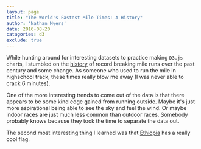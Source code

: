 ```yaml
---
layout: page
title: "The World's Fastest Mile Times: A History"
author: 'Nathan Myers'
date: 2016-08-20
catagories: d3
exclude: true
---
```


<link href="https://fonts.googleapis.com/css?family=Roboto+Slab" rel="stylesheet">
<link rel="stylesheet" href="css/style.css" media="all"/>
<script src="js/lib.js"></script>
<script src="js/site.js"></script>

<div class="chart-container"> </div>

While hunting around for interesting datasets to practice making `D3.js` charts, I stumbled on the [history](http://bringbackthemile.com/history/progressions) of record breaking mile runs over the past century and some change. As someone who used to run the mile in highschool track, these times really blow me away (I was never able to crack 6 minutes).

One of the more interesting trends to come out of the data is that there appears to be some kind edge gained from running outside. Maybe it's just more aspirational being able to see the sky and feel the wind. Or maybe indoor races are just much less common than outdoor races. Somebody probably knows because they took the time to separate the data out.

The second most interesting thing I learned was that [Ethiopia](https://en.wikipedia.org/wiki/Flag_of_Ethiopia) has a really cool flag.
